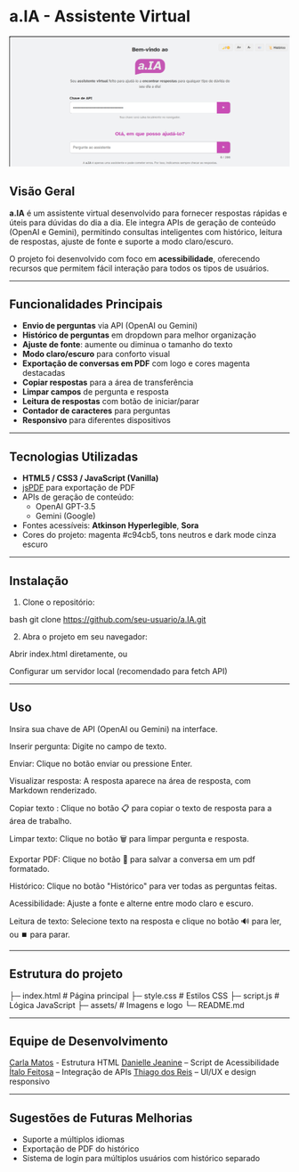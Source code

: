 # a.IA - Assistente Virtual

![Banner](assets/demo-banner.png)

## Visão Geral
**a.IA** é um assistente virtual desenvolvido para fornecer respostas rápidas e úteis para dúvidas do dia a dia. Ele integra APIs de geração de conteúdo (OpenAI e Gemini), permitindo consultas inteligentes com histórico, leitura de respostas, ajuste de fonte e suporte a modo claro/escuro.

O projeto foi desenvolvido com foco em **acessibilidade**, oferecendo recursos que permitem fácil interação para todos os tipos de usuários.

---

## Funcionalidades Principais

- **Envio de perguntas** via API (OpenAI ou Gemini)  
- **Histórico de perguntas** em dropdown para melhor organização  
- **Ajuste de fonte**: aumente ou diminua o tamanho do texto  
- **Modo claro/escuro** para conforto visual  
- **Exportação de conversas em PDF** com logo e cores magenta destacadas  
- **Copiar respostas** para a área de transferência  
- **Limpar campos** de pergunta e resposta  
- **Leitura de respostas** com botão de iniciar/parar  
- **Contador de caracteres** para perguntas  
- **Responsivo** para diferentes dispositivos  

---


## Tecnologias Utilizadas

- **HTML5 / CSS3 / JavaScript (Vanilla)**
- [jsPDF](https://github.com/parallax/jsPDF) para exportação de PDF
- APIs de geração de conteúdo:
  - OpenAI GPT-3.5
  - Gemini (Google)
- Fontes acessíveis: **Atkinson Hyperlegible**, **Sora**
- Cores do projeto: magenta #c94cb5, tons neutros e dark mode cinza escuro

---

## Instalação

1. Clone o repositório:

bash
git clone https://github.com/seu-usuario/a.IA.git

2. Abra o projeto em seu navegador:

Abrir index.html diretamente, ou

Configurar um servidor local (recomendado para fetch API)

---

## Uso

Insira sua chave de API (OpenAI ou Gemini) na interface.

Inserir pergunta: Digite no campo de texto.

Enviar: Clique no botão enviar ou pressione Enter.

Visualizar resposta: A resposta aparece na área de resposta, com Markdown renderizado.

Copiar texto : Clique no botão 📋 para copiar o texto de resposta para a área de trabalho.

Limpar texto: Clique no botão 🗑️ para limpar pergunta e resposta.

Exportar PDF: Clique no botão 📄 para salvar a conversa em um pdf formatado.

Histórico: Clique no botão "Histórico" para ver todas as perguntas feitas.

Acessibilidade: Ajuste a fonte e alterne entre modo claro e escuro.

Leitura de texto: Selecione texto na resposta e clique no botão 🔊 para ler, ou ⏹️ para parar.

---

## Estrutura do projeto

├─ index.html          # Página principal
├─ style.css           # Estilos CSS
├─ script.js           # Lógica JavaScript
├─ assets/             # Imagens e logo
└─ README.md

---

## Equipe de Desenvolvimento

[Carla Matos](https://github.com/carlapw) - Estrutura HTML
[Danielle Jeanine](https://github.com/DanielleJeanine) – Script de Acessibilidade
[Ítalo Feitosa](https://github.com/Itajen) – Integração de APIs
[Thiago dos Reis](https://github.com/tchaaago) – UI/UX e design responsivo

---

## Sugestões de Futuras Melhorias

- Suporte a múltiplos idiomas
- Exportação de PDF do histórico
- Sistema de login para múltiplos usuários com histórico separado